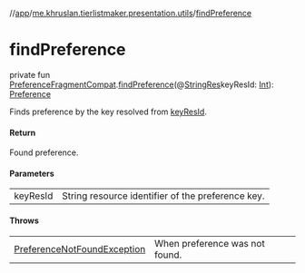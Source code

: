 //[app](../../index.md)/[me.khruslan.tierlistmaker.presentation.utils](index.md)/[findPreference](find-preference.md)

# findPreference

private fun [PreferenceFragmentCompat](https://developer.android.com/reference/kotlin/androidx/preference/PreferenceFragmentCompat.html).[findPreference](find-preference.md)(@[StringRes](https://developer.android.com/reference/kotlin/androidx/annotation/StringRes.html)keyResId: [Int](https://kotlinlang.org/api/latest/jvm/stdlib/kotlin/-int/index.html)): [Preference](https://developer.android.com/reference/kotlin/androidx/preference/Preference.html)

Finds preference by the key resolved from [keyResId](find-preference.md).

#### Return

Found preference.

#### Parameters

| | |
|---|---|
| keyResId | String resource identifier of the preference key. |

#### Throws

| | |
|---|---|
| [PreferenceNotFoundException](-preference-not-found-exception/index.md) | When preference was not found. |
